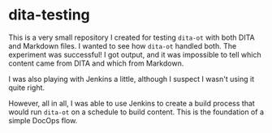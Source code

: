 # dita-testing
 
This is a very small repository I created for testing `dita-ot` with both DITA and Markdown files. I wanted to see how `dita-ot` handled both. The experiment was successful! I got output, and it was impossible to tell which content came from DITA and which from Markdown. 

I was also playing with Jenkins a little, although I suspect I wasn't using it quite right.

However, all in all, I was able to use Jenkins to create a build process that would run `dita-ot` on a schedule to build content. This is the foundation of a simple DocOps flow.
